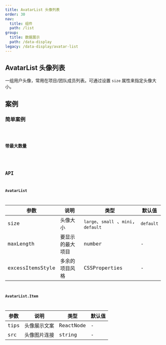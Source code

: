 ```yaml
---
title: AvatarList 头像列表
order: 30
nav:
  title: 组件
  path: /list
group:
  title: 数据展示
  path: /data-display
legacy: /data-display/avatar-list
---
```


## AvatarList 头像列表

一组用户头像，常用在项目/团队成员列表。可通过设置 `size` 属性来指定头像大小。

## 案例

### 简单案例

<code src="./demo/demo1.tsx" />

### 带最大数量

<code src="./demo/demo2.tsx" />

## API

### AvatarList

| 参数             | 说明             | 类型                                 | 默认值    |
| ---------------- | ---------------- | ------------------------------------ | --------- |
| size             | 头像大小         | `large`、`small` 、`mini`, `default` | `default` |
| maxLength        | 要显示的最大项目 | number                               | -         |
| excessItemsStyle | 多余的项目风格   | CSSProperties                        | -         |

### AvatarList.Item

| 参数 | 说明         | 类型      | 默认值 |
| ---- | ------------ | --------- | ------ |
| tips | 头像展示文案 | ReactNode | -      |
| src  | 头像图片连接 | string    | -      |
